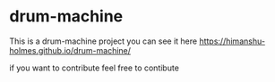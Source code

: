 # drum-machine

This is a drum-machine project you can see it here https://himanshu-holmes.github.io/drum-machine/


if you want to contribute feel free to contibute
